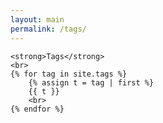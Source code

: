 ```yaml
---
layout: main
permalink: /tags/
---
```


<div class="wrapper">

    <strong>Tags</strong>
    <br>
    {% for tag in site.tags %}
        {% assign t = tag | first %}
        {{ t }}
        <br>
    {% endfor %}

</div>